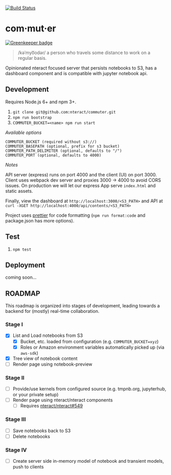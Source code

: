 [![Build Status](https://travis-ci.org/nteract/commuter.svg?branch=master)](https://travis-ci.org/nteract/commuter)

# com·mut·er

[![Greenkeeper badge](https://badges.greenkeeper.io/nteract/commuter.svg)](https://greenkeeper.io/)

> /kəˈmyo͞odər/
> a person who travels some distance to work on a regular basis.

Opinionated nteract focused server that persists notebooks to S3, has a dashboard component and is compatible with jupyter notebook api.

## Development
Requires Node.js 6+ and npm 3+.

1. `git clone git@github.com:nteract/commuter.git`
1. `npm run bootstrap`
1. `COMMUTER_BUCKET=<name> npm run start`

*Available options*

```
COMMUTER_BUCKET (required without s3://)
COMMUTER_BASEPATH (optional, prefix for s3 bucket)
COMMUTER_PATH_DELIMITER (optional, defaults to "/")
COMMUTER_PORT (optional, defaults to 4000)
```

*Notes*

API server (express) runs on port 4000 and the client (UI) on port 3000. Client uses webpack dev server and proxies 3000 -> 4000 to avoid CORS issues. On production we will let our express App serve `index.html` and static assets.

Finally, view the dashboard at `http://localhost:3000/<S3_PATH>`
and API at `curl -XGET http://localhost:4000/api/contents/<S3_PATH>`

Project uses [prettier](https://github.com/jlongster/prettier) for code formatting (`npm run format:code` and package.json has more options).

## Test
1. `npm test`

## Deployment
coming soon...

## ROADMAP

This roadmap is organized into stages of development, leading towards a backend for (mostly) real-time collaboration.

### Stage I

- [x] List and Load notebooks from S3
  - [x] Bucket, etc. loaded from configuration (e.g. `COMMUTER_BUCKET=xyz`)
  - [x] Roles or Amazon environment variables automatically picked up (via `aws-sdk`)
- [x] Tree view of notebook content
- [ ] Render page using notebook-preview

### Stage II

- [ ] Provide/use kernels from configured source (e.g. tmpnb.org, jupyterhub, or your private setup)
- [ ] Render page using nteract/nteract components
  - [ ] Requires [nteract/nteract#549](https://github.com/nteract/nteract/issues/549)

### Stage III

- [ ] Save notebooks back to S3
- [ ] Delete notebooks

### Stage IV

- [ ] Create server side in-memory model of notebook and transient models, push to clients

